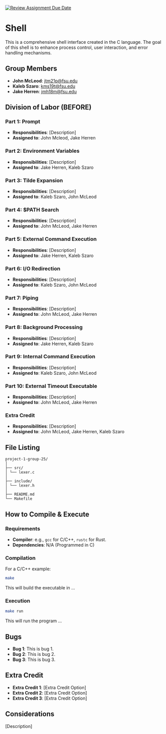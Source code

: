 [![Review Assignment Due Date](https://classroom.github.com/assets/deadline-readme-button-24ddc0f5d75046c5622901739e7c5dd533143b0c8e959d652212380cedb1ea36.svg)](https://classroom.github.com/a/wtw9xmrw)
# Shell
This is a comprehensive shell interface created in the C language. The goal of this shell is to enhance process control, user interaction, and error handling mechanisms. 
## Group Members
- **John McLeod**: jtm21p@fsu.edu
- **Kaleb Szaro**: kms19t@fsu.edu
- **Jake Herren**: jmh18m@fsu.edu
## Division of Labor (BEFORE)

### Part 1: Prompt
- **Responsibilities**: [Description]
- **Assigned to**: John Mcleod, Jake Herren

### Part 2: Environment Variables
- **Responsibilities**: [Description]
- **Assigned to**: Jake Herren, Kaleb Szaro

### Part 3: Tilde Expansion
- **Responsibilities**: [Description]
- **Assigned to**: Kaleb Szaro, John McLeod

### Part 4: $PATH Search
- **Responsibilities**: [Description]
- **Assigned to**: John McLeod, Jake Herren

### Part 5: External Command Execution
- **Responsibilities**: [Description]
- **Assigned to**: Jake Herren, Kaleb Szaro

### Part 6: I/O Redirection
- **Responsibilities**: [Description]
- **Assigned to**: Kaleb Szaro, John McLeod

### Part 7: Piping
- **Responsibilities**: [Description]
- **Assigned to**: John McLeod, Jake Herren

### Part 8: Background Processing
- **Responsibilities**: [Description]
- **Assigned to**: Jake Herren, Kaleb Szaro

### Part 9: Internal Command Execution
- **Responsibilities**: [Description]
- **Assigned to**: Kaleb Szaro, John McLeod

### Part 10: External Timeout Executable
- **Responsibilities**: [Description]
- **Assigned to**: John McLeod, Jake Herren

### Extra Credit
- **Responsibilities**: [Description]
- **Assigned to**: John McLeod, Jake Herren, Kaleb Szaro

## File Listing
```
project-1-group-25/
│
├── src/
│ └── lexer.c
│
├── include/
│ └── lexer.h
│
├── README.md
└── Makefile
```
## How to Compile & Execute

### Requirements
- **Compiler**: e.g., `gcc` for C/C++, `rustc` for Rust.
- **Dependencies**: N/A (Programmed in C)

### Compilation
For a C/C++ example:
```bash
make
```
This will build the executable in ...
### Execution
```bash
make run
```
This will run the program ...

## Bugs
- **Bug 1**: This is bug 1.
- **Bug 2**: This is bug 2.
- **Bug 3**: This is bug 3.

## Extra Credit
- **Extra Credit 1**: [Extra Credit Option]
- **Extra Credit 2**: [Extra Credit Option]
- **Extra Credit 3**: [Extra Credit Option]

## Considerations
[Description]
